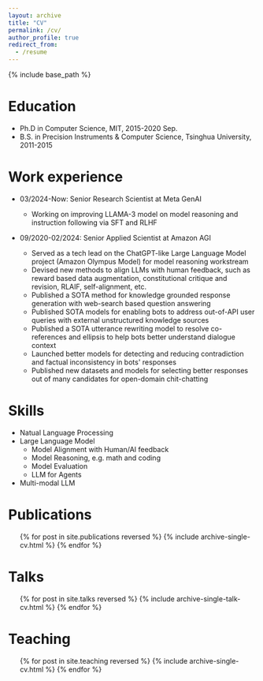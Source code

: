 ```yaml
---
layout: archive
title: "CV"
permalink: /cv/
author_profile: true
redirect_from:
  - /resume
---
```


{% include base_path %}

Education
======
* Ph.D in Computer Science, MIT, 2015-2020 Sep. 
* B.S. in Precision Instruments & Computer Science, Tsinghua University, 2011-2015

Work experience
======
* 03/2024-Now: Senior Research Scientist at Meta GenAI
  * Working on improving LLAMA-3 model on model reasoning and instruction following via SFT and RLHF

* 09/2020-02/2024: Senior Applied Scientist at Amazon AGI
  * Served as a tech lead on the ChatGPT-like Large Language Model project (Amazon Olympus Model) for model reasoning workstream
  * Devised new methods to align LLMs with human feedback, such as reward based data augmentation, constitutional critique and revision, RLAIF, self-alignment, etc.
  * Published a SOTA method for knowledge grounded response generation with web-search based question answering
  * Published SOTA models for enabling bots to address out-of-API user queries with external unstructured knowledge sources
  * Published a SOTA utterance rewriting model to resolve co-references and ellipsis to help bots better understand dialogue context
  * Launched better models for detecting and reducing contradiction and factual inconsistency in bots' responses
  * Published new datasets and models for selecting better responses out of many candidates for open-domain chit-chatting 
  
Skills
======
* Natual Language Processing
* Large Language Model
  * Model Alignment with Human/AI feedback
  * Model Reasoning, e.g. math and coding
  * Model Evaluation
  * LLM for Agents
* Multi-modal LLM

Publications
======
  <ul>{% for post in site.publications reversed %}
    {% include archive-single-cv.html %}
  {% endfor %}</ul>
  
Talks
======
  <ul>{% for post in site.talks reversed %}
    {% include archive-single-talk-cv.html  %}
  {% endfor %}</ul>
  
Teaching
======
  <ul>{% for post in site.teaching reversed %}
    {% include archive-single-cv.html %}
  {% endfor %}</ul>

